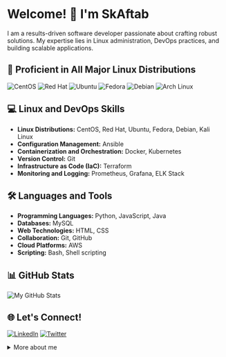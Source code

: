 
<!-- Header Section -->
# Welcome! 👋 I'm SkAftab

<!-- About Me Section -->
I am a results-driven software developer passionate about crafting robust solutions. My expertise lies in Linux administration, DevOps practices, and building scalable applications.

<!-- Animated Servers Showcase Section -->
## 🚀 Proficient in All Major Linux Distributions

![CentOS](https://img.icons8.com/?size=48&id=_blXzVtROzHQ&format=png) ![Red Hat](https://img.icons8.com/?size=48&id=ZbBhBW0N2q3D&format=png) ![Ubuntu](https://img.icons8.com/?size=48&id=63208&format=png) ![Fedora](https://img.icons8.com/?size=48&id=101665&format=png) ![Debian](https://img.icons8.com/?size=48&id=17838&format=png) ![Arch Linux](https://img.icons8.com/?size=48&id=13443&format=png)

<!-- Linux and DevOps Skills Section -->
## 💻 Linux and DevOps Skills

- **Linux Distributions:** CentOS, Red Hat, Ubuntu, Fedora, Debian, Kali Linux
- **Configuration Management:** Ansible
- **Containerization and Orchestration:** Docker, Kubernetes
- **Version Control:** Git
- **Infrastructure as Code (IaC):** Terraform
- **Monitoring and Logging:** Prometheus, Grafana, ELK Stack

<!-- Languages and Tools Section -->
## 🛠️ Languages and Tools

- **Programming Languages:** Python, JavaScript, Java
- **Databases:** MySQL
- **Web Technologies:** HTML, CSS
- **Collaboration:** Git, GitHub
- **Cloud Platforms:** AWS
- **Scripting:** Bash, Shell scripting

<!-- GitHub Stats Section -->
## 📊 GitHub Stats

![My GitHub Stats](https://github-readme-stats.vercel.app/api?username=your_username&show_icons=true&theme=radical)

<!-- Contact Section -->
## 🌐 Let's Connect!

[![LinkedIn](https://img.shields.io/badge/LinkedIn-Connect-blue)](https://www.linkedin.com/in/your_linkedin_profile)
[![Twitter](https://img.shields.io/twitter/follow/your_twitter_handle?style=social)](https://twitter.com/your_twitter_handle)

<!-- Footer Section -->
<details>
  <summary>More about me</summary>
  
  <!-- Additional Details Section -->
  I am constantly exploring new technologies, seeking opportunities to optimize workflows, and enhancing my skills to deliver high-quality solutions. Feel free to explore more about my projects, contributions, and achievements!

  <!-- Fun Facts Section -->
  ### Fun Facts
  
  - 🌱 I believe in lifelong learning.
  - 🎸 I enjoy playing the VideoGame during my free time.
</details>
